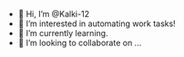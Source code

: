 - 👋 Hi, I’m @Kalki-12
- 👀 I’m interested in automating work tasks!
- 🌱 I’m currently learning.
- 💞️ I’m looking to collaborate on ...


<!---
Kalki-12/Kalki-12 is a ✨ special ✨ repository because its `README.md` (this file) appears on your GitHub profile.
You can click the Preview link to take a look at your changes.
--->
